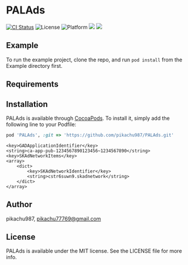 # PALAds

[![CI Status](https://img.shields.io/travis/pikachu987/PALAds.svg?style=flat)](https://travis-ci.org/pikachu987/PALAds)
![License](https://img.shields.io/badge/license-MIT-%23373737)
![Platform](https://img.shields.io/badge/platform-ios-lightgrey)
![](https://img.shields.io/badge/Supported-iOS9%20%7C%20OSX%2010.9-4BC51D.svg?style=flat-square)
![](https://img.shields.io/badge/Swift-5.0-orange.svg?style=flat)

## Example

To run the example project, clone the repo, and run `pod install` from the Example directory first.

## Requirements

## Installation

PALAds is available through [CocoaPods](https://cocoapods.org). To install
it, simply add the following line to your Podfile:

```ruby
pod 'PALAds', :git => 'https://github.com/pikachu987/PALAds.git'
```

```
<key>GADApplicationIdentifier</key>
<string>ca-app-pub-1234567890123456~1234567890</string>
<key>SKAdNetworkItems</key>
<array>
    <dict>
        <key>SKAdNetworkIdentifier</key>
        <string>cstr6suwn9.skadnetwork</string>
    </dict>
</array>
```

## Author

pikachu987, pikachu77769@gmail.com

## License

PALAds is available under the MIT license. See the LICENSE file for more info.
